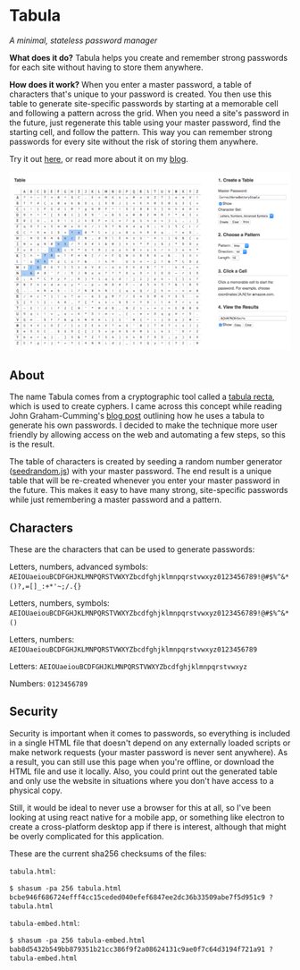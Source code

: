 # Tabula

*A minimal, stateless password manager*

**What does it do?** Tabula helps you create and remember strong passwords for each site without having to store them anywhere.

**How does it work?** When you enter a master password, a table of characters that's unique to your password is created. You then use this table to generate site-specific passwords by starting at a memorable cell and following a pattern across the grid. When you need a site's password in the future, just regenerate this table using your master password, find the starting cell, and follow the pattern. This way you can remember strong passwords for every site without the risk of storing them anywhere.

Try it out [here](https://pstblog.com/vis/tabula.html), or read more about it on my [blog](https://pstblog.com/2018/1/21/password-manager).

![Example Image](example.png) 

## About

The name Tabula comes from a cryptographic tool called a [tabula recta](https://en.wikipedia.org/wiki/Tabula_recta), which is used to create cyphers. I came across this concept while reading John Graham-Cumming's [blog post](http://blog.jgc.org/2010/12/write-your-passwords-down.html) outlining how he uses a tabula to generate his own passwords. I decided to make the technique more user friendly by allowing access on the web and automating a few steps, so this is the result.

The table of characters is created by seeding a random number generator ([seedrandom.js](https://github.com/davidbau/seedrandom)) with your master password. The end result is a unique table that will be re-created whenever you enter your master password in the future. This makes it easy to have many strong, site-specific passwords while just remembering a master password and a pattern.

## Characters

These are the characters that can be used to generate passwords:

Letters, numbers, advanced symbols: `AEIOUaeiouBCDFGHJKLMNPQRSTVWXYZbcdfghjklmnpqrstvwxyz0123456789!@#$%^&*()?,=[]_:+*'~;/.{}`

Letters, numbers, symbols: `AEIOUaeiouBCDFGHJKLMNPQRSTVWXYZbcdfghjklmnpqrstvwxyz0123456789!@#$%^&*()`

Letters, numbers: `AEIOUaeiouBCDFGHJKLMNPQRSTVWXYZbcdfghjklmnpqrstvwxyz0123456789`

Letters: `AEIOUaeiouBCDFGHJKLMNPQRSTVWXYZbcdfghjklmnpqrstvwxyz`

Numbers: `0123456789`

## Security

Security is important when it comes to passwords, so everything is included in a single HTML file that doesn't depend on any externally loaded scripts or make network requests (your master password is never sent anywhere). As a result, you can still use this page when you're offline, or download the HTML file and use it locally. Also, you could print out the generated table and only use the website in situations where you don't have access to a physical copy.

Still, it would be ideal to never use a browser for this at all, so I've been looking at using react native for a mobile app, or something like electron to create a cross-platform desktop app if there is interest, although that might be overly complicated for this application.

These are the current sha256 checksums of the files:

`tabula.html`:
```
$ shasum -pa 256 tabula.html
bcbe946f686724efff4cc15ceded040efef6847ee2dc36b33509abe7f5d951c9 ?tabula.html
```

`tabula-embed.html`:
 ```
$ shasum -pa 256 tabula-embed.html
bab8d5432b549bb879351b21cc386f9f2a08624131c9ae0f7c64d3194f721a91 ?tabula-embed.html
 ```
